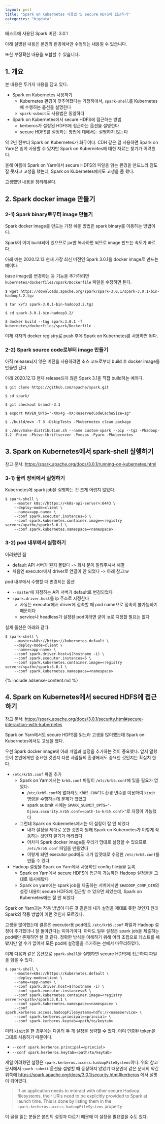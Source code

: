 ```yaml
---
layout: post
title: "Spark on Kubernetes 사용법 및 secure HDFS에 접근하기"
categories: "bigdata"
---
```


테스트에 사용된 Spark 버전: 3.0.1

아래 설명된 내용은 본인의 환경에서만 수행되는 내용일 수 있습니다.

또한 부정확한 내용을 포함할 수 있습니다.

## 1. 개요

본 내용은 두가지 내용을 담고 있다.

- Spark on Kubernetes 사용하기
    - Kubernetes 환경이 갖추어졌다는 가정하에서, `spark-shell`를 Kubernetes에 수행하는 옵션을 설명한다
    - `spark-submit`도 사용법은 동일하다
- Spark on Kubernetes에서 secure HDFS에 접근하는 방법
    - kerberos가 설정된 HDFS에 접근하는 옵션을 설명한다
    - secure HDFS를 설정하는 방법에 대해서는 설명하지 않는다

약 2년 전부터 Spark on Kubernetes가 화두이다. CDH 같은 걸 사용하면 Spark on Yarn은 쉽게 사용할 수 있지만 Spark on Kubernetes에 대한 자료는 찾기가 어려웠다.

올해 여름에 Spark on Yarn에서 secure HDFS의 파일을 읽는 환경을 만드느라 잠도 잘 못자고 고생을 했는데, Spark on Kubernetes에서도 고생을 좀 했다.

고생했던 내용을 정리해본다.

## 2. Spark docker image 만들기

### 2-1) Spark binary로부터 image 만들기

Spark docker image를 만드는 가장 쉬운 방법은 spark binary를 이용하는 방법이다.

Spark이 이미 build되어 있으므로 jar만 복사하면 되므로 image 만드는 속도가 빠르다.

아래 예는 2020.12.13 현재 가장 최신 버전인 Spark 3.0.1을 docker image로 만드는 예이다.

base image를 변경하는 등 기능을 추가하려면 `kubernetes/dockerfiles/spark/Dockerfile` 파일을 수정하면 된다.

```console
$ wget https://downloads.apache.org/spark/spark-3.0.1/spark-3.0.1-bin-hadoop3.2.tgz

$ tar xvfz spark-3.0.1-bin-hadoop3.2.tgz

$ cd spark-3.0.1-bin-hadoop3.2/

$ docker build --tag spark:3.0.1 -f kubernetes/dockerfiles/spark/Dockerfile .
```

이제 각자의 docker registry로 push 후에 Spark on Kubernetes를 사용하면 된다.

### 2-2) Spark source code로부터 image 만들기

아직 release되지 않은 버전을 사용하려면 소스 코드로부터 build 후 docker image를 만들면 된다.

아래 2020.12.13 현재 release되지 않은 Spark 3.1을 직접 build하는 예이다.

```console
$ git clone https://github.com/apache/spark.git

$ cd spark/

$ git checkout branch-3.1

$ export MAVEN_OPTS="-Xmx4g -XX:ReservedCodeCacheSize=1g"

$ ./build/mvn -T 8 -DskipTests -Pkubernetes clean package

$ ./dev/make-distribution.sh --name custom-spark --pip --tgz -Phadoop-3.2 -Phive -Phive-thriftserver -Pmesos -Pyarn -Pkubernetes
```

## 3. Spark on Kubernetes에서 spark-shell 실행하기

참고 문서: https://spark.apache.org/docs/3.0.1/running-on-kubernetes.html

### 3-1) 물리 장비에서 실행하기

Kubernetes에 spark job을 실행하는 건 크게 어렵지 않았다.

```console
$ spark-shell \
    --master k8s://https://<k8s-api-server>:6443 \
    --deploy-mode=client \
    --name=<app-name> \
    --conf spark.executor.instances=5 \
    --conf spark.kubernetes.container.image=<registry server>/<path>/spark:3.0.1 \
    --conf spark.kubernetes.namespace=<namespace>
```
### 3-2) pod 내부에서 실행하기

어려웠던 점

- default API 서버가 뭔지 몰랐다 -> 회사 분이 알려주셔서 해결
- 처음엔 executor에서 driver로 연결이 안 되었다 -> 아래 참고:w

pod 내부에서 수행할 때 변경되는 옵션

- `--master`에 지정하는 API 서버가 default로 변경되었다
- `spark.driver.host`를 ip 주소로 지정한다
    - 사유는 executor에서 driver에 접속할 때 pod name으로 접속이 불가능하기 때문이다
    - service나 headless가 설정된 pod이라면 굳이 ip로 지정할 필요는 없다

실제 옵션은 아래와 같다.

```console
$ spark-shell \
    --master=k8s://https://kubernetes.default \
    --deploy-mode=client \
    --name=<app-name> \
    --conf spark.driver.host=$(hostname -i) \
    --conf spark.executor.instances=5 \
    --conf spark.kubernetes.container.image=<registry server>/<path>/spark:3.0.1 \
    --conf spark.kubernetes.namespace=<namespace>
```

{% include adsense-content.md %}

## 4. Spark on Kubernetes에서 secured HDFS에 접근하기

참고 문서: https://spark.apache.org/docs/3.0.1/security.html#secure-interaction-with-kubernetes

Spark on Yarn에서도 secure HDFS를 읽느라 고생을 많이했는데 Spark on Kubernetes에서도 고생을 했다.

우선 Spark docker image에 아래 파일과 설정을 추가하는 것이 중요했다. 앞서 말했듯이 본인에게만 중요한 것인지 다른 사람들의 환경에서도 중요한 것인지는 확실치 한다.

- `/etc/krb5.conf` 파일 추가
    - Spark on Yarn에서는 `krb5.conf` 파일이 `/etc/krb5.conf`에 있을 필요가 없었다.
        - /`etc/krb5.conf`에 없더라도 `KRB5_CONFIG` 환경 변수를 이용하여 `kinit` 명령을 수행하는데 문제가 없었고
        - spark submit 시에는 `SPARK_SUBMIT_OPTS="-Djava.security.krb5.conf=<path-to-krb5.conf>"`로 지정이 가능했다
    - 그런데 Spark on Kubernetes에서는 이 설정이 잘 안 되었다
        - 내가 설정을 제대로 못한 것인지 원래 Spark on Kubernetes가 이렇게 작동하는 것인지 알기가 어려웠다
        - 어차피 Spark docker image를 우리가 맘대로 설정할 수 있으므로 `/etc/krb5.conf` 파일을 만들었다
        - 이렇게 되면 executor pod에도 내가 입맛대로 수정한 `/etc/krb5.conf`를 만들 수 있다
- Hadoop 설정을 Spark on Yarn에서 사용하던 config file들을 등록
    - Spark on Yarn에서 secure HDFS에 접근이 가능하던 Hadoop 설정들을 그대로 복사해봤다
    - Spark on yarn에는 spark job을 제출하는 서버에서만 `$HADOOP_CONF_DIR`의 설정 내용이 secure HDFS에 접근할 수 있으면 되었는데, Spark on Kubernetes에는 잘 안 되었다

Spark on Yarn과는 작동 방법이 다른 것 같은데 내가 설정을 제대로 못한 것인지 원래 Spark의 작동 방법이 이런 것인지 모르겠다.

고생을 많이했는데 결론은 executor용 pod에도 `/etc/krb5.conf` 파일과 Hadoop 설정이 추가했더니 잘 돌아간다는 이야기이다. 아마도 일부 설정은 spark job을 체출하는 pod에만 존재하면 될 것 같다. 정확한 방식을 이해하기 위해 어려 조합으로 테스트를 해봤지만 알 수가 없어서 모든 pod에 설정들을 추가하는 선에서 마무리하였다.

이제 다음과 같은 옵션으로 `spark-shell`을 실행하면 secure HDFS에 접근하여 파일을 읽을 수 있다.

```console
$ spark-shell \
    --master=k8s://https://kubernetes.default \
    --deploy-mode=client \
    --name=<app-name> \
    --conf spark.driver.host=$(hostname -i) \
    --conf spark.executor.instances=5 \
    --conf spark.kubernetes.container.image=<registry server>/<path>/spark:3.0.1 \
    --conf spark.kubernetes.namespace=<namespace> \
    --conf spark.kerberos.access.hadoopFileSystems=hdfs://<nameservice> \
    --conf spark.kerberos.principal=<princial> \
    --conf spark.kerberos.keytab=<path/to/keytab>
```

미리 `kinit`을 한 경우에는 다음의 두 개 설정을 생략할 수 있다. 이미 인증된 token을 그대로 사용하기 때문이다.

- `--conf spark.kerberos.principal=<princial>`
- `--conf spark.kerberos.keytab=<path/to/keytab>`

제일 어려웠던 설정은 `spark.kerberos.access.hadoopFileSystems`이다. 위의 참고 문서에서 `spark-submit` 옵션을 설명할 때 등장하지 않았기 때문인데 같은 문서의 약간 위쪽에 https://spark.apache.org/docs/3.0.1/security.html#kerberos 에서 설명이 되어있다.

> If an application needs to interact with other secure Hadoop filesystems, their URIs need to be explicitly provided to Spark at launch time. This is done by listing them in the `spark.kerberos.access.hadoopFileSystems` property

이 글을 읽는 분들은 본인의 설정과 다르기 때문에 이 설정을 필요없을 수도 있다.
